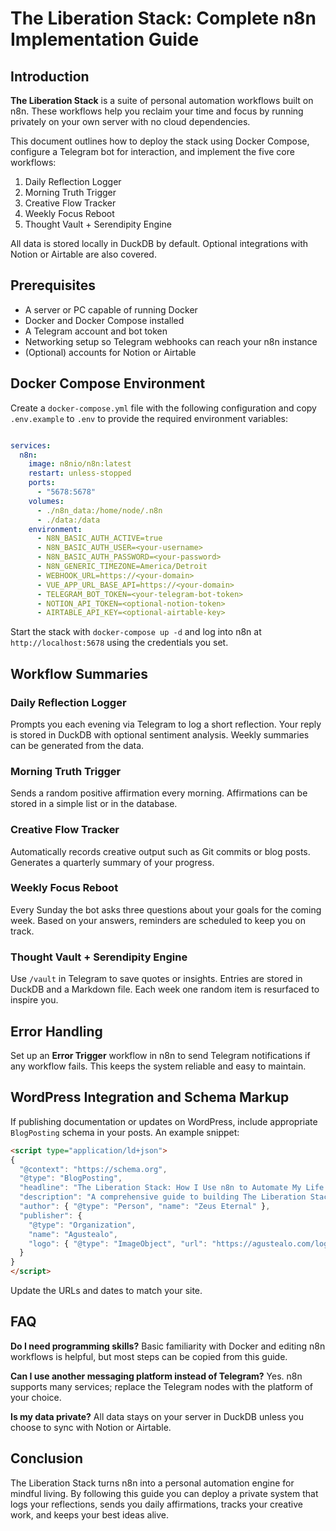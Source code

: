 # The Liberation Stack: Complete n8n Implementation Guide

## Introduction

**The Liberation Stack** is a suite of personal automation workflows built on n8n. These workflows help you reclaim your time and focus by running privately on your own server with no cloud dependencies.

This document outlines how to deploy the stack using Docker Compose, configure a Telegram bot for interaction, and implement the five core workflows:

1. Daily Reflection Logger
2. Morning Truth Trigger
3. Creative Flow Tracker
4. Weekly Focus Reboot
5. Thought Vault + Serendipity Engine

All data is stored locally in DuckDB by default. Optional integrations with Notion or Airtable are also covered.

## Prerequisites

- A server or PC capable of running Docker
- Docker and Docker Compose installed
- A Telegram account and bot token
- Networking setup so Telegram webhooks can reach your n8n instance
- (Optional) accounts for Notion or Airtable

## Docker Compose Environment

Create a `docker-compose.yml` file with the following configuration and copy
`.env.example` to `.env` to provide the required environment variables:

```yaml

services:
  n8n:
    image: n8nio/n8n:latest
    restart: unless-stopped
    ports:
      - "5678:5678"
    volumes:
      - ./n8n_data:/home/node/.n8n
      - ./data:/data
    environment:
      - N8N_BASIC_AUTH_ACTIVE=true
      - N8N_BASIC_AUTH_USER=<your-username>
      - N8N_BASIC_AUTH_PASSWORD=<your-password>
      - N8N_GENERIC_TIMEZONE=America/Detroit
      - WEBHOOK_URL=https://<your-domain>
      - VUE_APP_URL_BASE_API=https://<your-domain>
      - TELEGRAM_BOT_TOKEN=<your-telegram-bot-token>
      - NOTION_API_TOKEN=<optional-notion-token>
      - AIRTABLE_API_KEY=<optional-airtable-key>
```

Start the stack with `docker-compose up -d` and log into n8n at `http://localhost:5678` using the credentials you set.

## Workflow Summaries

### Daily Reflection Logger

Prompts you each evening via Telegram to log a short reflection. Your reply is stored in DuckDB with optional sentiment analysis. Weekly summaries can be generated from the data.

### Morning Truth Trigger

Sends a random positive affirmation every morning. Affirmations can be stored in a simple list or in the database.

### Creative Flow Tracker

Automatically records creative output such as Git commits or blog posts. Generates a quarterly summary of your progress.

### Weekly Focus Reboot

Every Sunday the bot asks three questions about your goals for the coming week. Based on your answers, reminders are scheduled to keep you on track.

### Thought Vault + Serendipity Engine

Use `/vault` in Telegram to save quotes or insights. Entries are stored in DuckDB and a Markdown file. Each week one random item is resurfaced to inspire you.

## Error Handling

Set up an **Error Trigger** workflow in n8n to send Telegram notifications if any workflow fails. This keeps the system reliable and easy to maintain.

## WordPress Integration and Schema Markup

If publishing documentation or updates on WordPress, include appropriate `BlogPosting` schema in your posts. An example snippet:

```html
<script type="application/ld+json">
{
  "@context": "https://schema.org",
  "@type": "BlogPosting",
  "headline": "The Liberation Stack: How I Use n8n to Automate My Life and Reclaim My Time",
  "description": "A comprehensive guide to building The Liberation Stack on n8n.",
  "author": { "@type": "Person", "name": "Zeus Eternal" },
  "publisher": {
    "@type": "Organization",
    "name": "Agustealo",
    "logo": { "@type": "ImageObject", "url": "https://agustealo.com/logo.png" }
  }
}
</script>
```

Update the URLs and dates to match your site.

## FAQ

**Do I need programming skills?** Basic familiarity with Docker and editing n8n workflows is helpful, but most steps can be copied from this guide.

**Can I use another messaging platform instead of Telegram?** Yes. n8n supports many services; replace the Telegram nodes with the platform of your choice.

**Is my data private?** All data stays on your server in DuckDB unless you choose to sync with Notion or Airtable.

## Conclusion

The Liberation Stack turns n8n into a personal automation engine for mindful living. By following this guide you can deploy a private system that logs your reflections, sends you daily affirmations, tracks your creative work, and keeps your best ideas alive.

